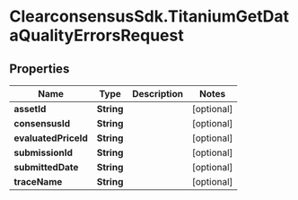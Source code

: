 # ClearconsensusSdk.TitaniumGetDataQualityErrorsRequest

## Properties

Name | Type | Description | Notes
------------ | ------------- | ------------- | -------------
**assetId** | **String** |  | [optional] 
**consensusId** | **String** |  | [optional] 
**evaluatedPriceId** | **String** |  | [optional] 
**submissionId** | **String** |  | [optional] 
**submittedDate** | **String** |  | [optional] 
**traceName** | **String** |  | [optional] 



